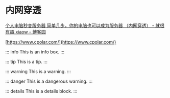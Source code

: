 # 内网穿透

[个人电脑秒变服务器 简单几步，你的电脑也可以成为服务器 （内网穿透） - 就很有趣 xiaow - 博客园](https://www.cnblogs.com/xiaowshuodedui/p/14924910.html)

[https://www.cpolar.com/](https://www.cpolar.com/)

::: info
This is an info box.
:::

::: tip
This is a tip.
:::

::: warning
This is a warning.
:::

::: danger
This is a dangerous warning.
:::

::: details
This is a details block.
:::
